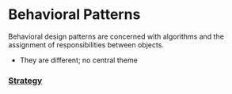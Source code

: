 # Behavioral Patterns

Behavioral design patterns are concerned with algorithms and the assignment of responsibilities between objects.

- They are different; no central theme

### [ Strategy](https://github.com/tajpouria/GOF-design-pattenrs/tree/master/Patternts/Behavioral_Patterns/Strategy)
